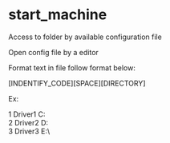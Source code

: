 # start_machine
Access to folder by available configuration file

Open config file by a editor

Format text in file follow format below:

[INDENTIFY_CODE][SPACE][DIRECTORY]

Ex:

1 Driver1 C:\
2 Driver2 D:\
3 Driver3 E:\
